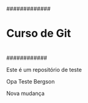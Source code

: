 
#############
# Curso de Git
#
#
############

Este é um repositório de teste

Opa 
Teste
Bergson

Nova mudança